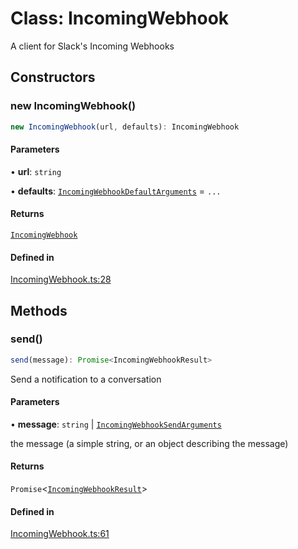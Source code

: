 # Class: IncomingWebhook

A client for Slack's Incoming Webhooks

## Constructors

### new IncomingWebhook()

```ts
new IncomingWebhook(url, defaults): IncomingWebhook
```

#### Parameters

• **url**: `string`

• **defaults**: [`IncomingWebhookDefaultArguments`](../interfaces/IncomingWebhookDefaultArguments.md) = `...`

#### Returns

[`IncomingWebhook`](IncomingWebhook.md)

#### Defined in

[IncomingWebhook.ts:28](https://github.com/slackapi/node-slack-sdk/blob/c15385ef93ccdde9702f52f7d1f445999203d794/packages/webhook/src/IncomingWebhook.ts#L28)

## Methods

### send()

```ts
send(message): Promise<IncomingWebhookResult>
```

Send a notification to a conversation

#### Parameters

• **message**: `string` \| [`IncomingWebhookSendArguments`](../interfaces/IncomingWebhookSendArguments.md)

the message (a simple string, or an object describing the message)

#### Returns

`Promise`\<[`IncomingWebhookResult`](../interfaces/IncomingWebhookResult.md)\>

#### Defined in

[IncomingWebhook.ts:61](https://github.com/slackapi/node-slack-sdk/blob/c15385ef93ccdde9702f52f7d1f445999203d794/packages/webhook/src/IncomingWebhook.ts#L61)
